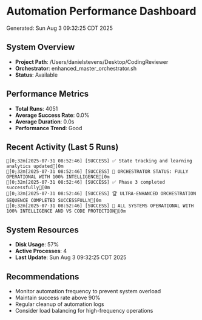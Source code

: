 # Automation Performance Dashboard
Generated: Sun Aug  3 09:32:25 CDT 2025

## System Overview
- **Project Path**: /Users/danielstevens/Desktop/CodingReviewer
- **Orchestrator**: enhanced_master_orchestrator.sh
- **Status**: Available

## Performance Metrics
- **Total Runs**:     4051
- **Average Success Rate**: 0.0%
- **Average Duration**: 0.0s
- **Performance Trend**: Good

## Recent Activity (Last 5 Runs)
```
[0;32m[2025-07-31 08:52:46] [SUCCESS] ✅ State tracking and learning analytics updated[0m
[0;32m[2025-07-31 08:52:46] [SUCCESS] 🎯 ORCHESTRATOR STATUS: FULLY OPERATIONAL WITH 100% INTELLIGENCE[0m
[0;32m[2025-07-31 08:52:46] [SUCCESS] ✅ Phase 3 completed successfully[0m
[0;32m[2025-07-31 08:52:46] [SUCCESS] 🏆 ULTRA-ENHANCED ORCHESTRATION SEQUENCE COMPLETED SUCCESSFULLY[0m
[0;32m[2025-07-31 08:52:46] [SUCCESS] 🎯 ALL SYSTEMS OPERATIONAL WITH 100% INTELLIGENCE AND VS CODE PROTECTION[0m
```

## System Resources
- **Disk Usage**: 57%
- **Active Processes**:        4
- **Last Update**: Sun Aug  3 09:32:25 CDT 2025

## Recommendations
- Monitor automation frequency to prevent system overload
- Maintain success rate above 90%
- Regular cleanup of automation logs
- Consider load balancing for high-frequency operations
